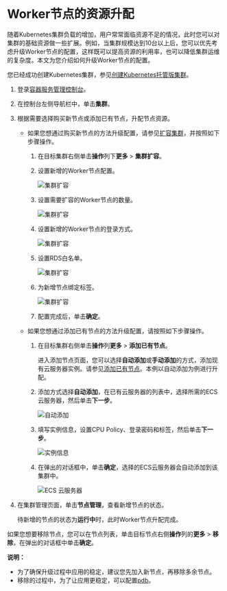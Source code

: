 # Worker节点的资源升配

随着Kubernetes集群负载的增加，用户常常面临资源不足的情况，此时您可以对集群的基础资源做一些扩展。例如，当集群规模达到10台以上后，您可以优先考虑升级Worker节点的配置，这样既可以提高资源的利用率，也可以降低集群运维的复杂度。本文为您介绍如何升级Worker节点的配置。

您已经成功创建Kubernetes集群，参见[创建Kubernetes托管版集群](/intl.zh-CN/Kubernetes集群用户指南/集群/创建集群/创建Kubernetes托管版集群.md)。

1.  登录[容器服务管理控制台](https://cs.console.aliyun.com)。

2.  在控制台左侧导航栏中，单击**集群**。

3.  根据需要选择购买新节点或添加已有节点，升配节点资源。

    -   如果您想通过购买新节点的方法升级配置，请参见[扩容集群](/intl.zh-CN/Kubernetes集群用户指南/集群/扩容集群.md)，并按照如下步骤操作。
        1.  在目标集群右侧单击**操作**列下**更多** \> **集群扩容**。
        2.  设置新增的Worker节点配置。

            ![集群扩容](https://static-aliyun-doc.oss-accelerate.aliyuncs.com/assets/img/zh-CN/3528079951/p50574.png)

        3.  设置需要扩容的Worker节点的数量。

            ![集群扩容](https://static-aliyun-doc.oss-accelerate.aliyuncs.com/assets/img/zh-CN/3528079951/p10905.png)

        4.  设置新增的Worker节点的登录方式。

            ![集群扩容](https://static-aliyun-doc.oss-accelerate.aliyuncs.com/assets/img/zh-CN/7463659951/p9041.png)

        5.  设置RDS白名单。

            ![集群扩容](https://static-aliyun-doc.oss-accelerate.aliyuncs.com/assets/img/zh-CN/7463659951/p21270.png)

        6.  为新增节点绑定标签。

            ![集群扩容](https://static-aliyun-doc.oss-accelerate.aliyuncs.com/assets/img/zh-CN/7463659951/p50326.png)

        7.  配置完成后，单击**确定**。
    -   如果您想通过添加已有节点的方法升级配置，请按照如下步骤操作。
        1.  在目标集群右侧单击**操作**列**更多** \> **添加已有节点**。

            进入添加节点页面，您可以选择**自动添加**或**手动添加**的方式，添加现有云服务器实例。请参见[添加已有节点](/intl.zh-CN/Kubernetes集群用户指南/节点与节点池/节点/添加已有节点.md)。本例以自动添加为例进行升配。

        2.  添加方式选择**自动添加**，在已有云服务器的列表中，选择所需的ECS云服务器，然后单击**下一步**。

            ![自动添加](https://static-aliyun-doc.oss-accelerate.aliyuncs.com/assets/img/zh-CN/7463659951/p10826.png)

        3.  填写实例信息，设置CPU Policy、登录密码和标签，然后单击**下一步**。

            ![实例信息](https://static-aliyun-doc.oss-accelerate.aliyuncs.com/assets/img/zh-CN/7463659951/p10827.png)

        4.  在弹出的对话框中，单击**确定**，选择的ECS云服务器会自动添加到该集群中。

            ![ ECS 云服务器](https://static-aliyun-doc.oss-accelerate.aliyuncs.com/assets/img/zh-CN/7463659951/p10828.png)

4.  在集群管理页面，单击**节点管理**，查看新增节点的状态。

    待新增的节点的状态为**运行中**时，此时Worker节点升配完成。


如果您想要移除节点，您可以在节点列表，单击目标节点右侧**操作**列的**更多** \> **移除**，在弹出的对话框中单击**确定**。

**说明：**

-   为了确保升级过程中应用的稳定，建议您先加入新节点，再移除多余节点。
-   移除的过程中，为了让应用更稳定，可以配置[pdb](https://kubernetes.io/docs/concepts/workloads/pods/disruptions/)。

